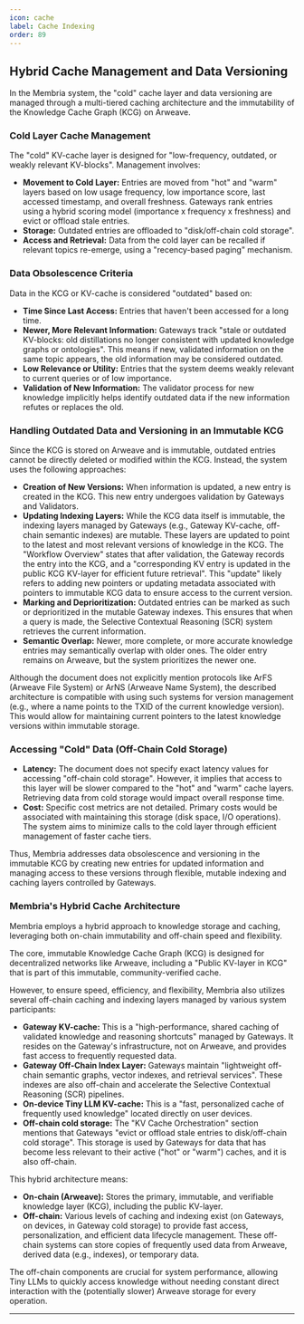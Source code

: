 ```yaml
---
icon: cache
label: Cache Indexing
order: 89
---
```


## Hybrid Cache Management and Data Versioning

In the Membria system, the "cold" cache layer and data versioning are managed through a multi-tiered caching architecture and the immutability of the Knowledge Cache Graph (KCG) on Arweave.

### Cold Layer Cache Management

The "cold" KV-cache layer is designed for "low-frequency, outdated, or weakly relevant KV-blocks". Management involves:

-   **Movement to Cold Layer:** Entries are moved from "hot" and "warm" layers based on low usage frequency, low importance score, last accessed timestamp, and overall freshness. Gateways rank entries using a hybrid scoring model (importance x frequency x freshness) and evict or offload stale entries.
-   **Storage:** Outdated entries are offloaded to "disk/off-chain cold storage".
-   **Access and Retrieval:** Data from the cold layer can be recalled if relevant topics re-emerge, using a "recency-based paging" mechanism.

### Data Obsolescence Criteria

Data in the KCG or KV-cache is considered "outdated" based on:

-   **Time Since Last Access:** Entries that haven't been accessed for a long time.
-   **Newer, More Relevant Information:** Gateways track "stale or outdated KV-blocks: old distillations no longer consistent with updated knowledge graphs or ontologies". This means if new, validated information on the same topic appears, the old information may be considered outdated.
-   **Low Relevance or Utility:** Entries that the system deems weakly relevant to current queries or of low importance.
-   **Validation of New Information:** The validator process for new knowledge implicitly helps identify outdated data if the new information refutes or replaces the old.

### Handling Outdated Data and Versioning in an Immutable KCG

Since the KCG is stored on Arweave and is immutable, outdated entries cannot be directly deleted or modified within the KCG. Instead, the system uses the following approaches:

-   **Creation of New Versions:** When information is updated, a new entry is created in the KCG. This new entry undergoes validation by Gateways and Validators.
-   **Updating Indexing Layers:** While the KCG data itself is immutable, the indexing layers managed by Gateways (e.g., Gateway KV-cache, off-chain semantic indexes) are mutable. These layers are updated to point to the latest and most relevant versions of knowledge in the KCG. The "Workflow Overview" states that after validation, the Gateway records the entry into the KCG, and a "corresponding KV entry is updated in the public KCG KV-layer for efficient future retrieval". This "update" likely refers to adding new pointers or updating metadata associated with pointers to immutable KCG data to ensure access to the current version.
-   **Marking and Deprioritization:** Outdated entries can be marked as such or deprioritized in the mutable Gateway indexes. This ensures that when a query is made, the Selective Contextual Reasoning (SCR) system retrieves the current information.
-   **Semantic Overlap:** Newer, more complete, or more accurate knowledge entries may semantically overlap with older ones. The older entry remains on Arweave, but the system prioritizes the newer one.

Although the document does not explicitly mention protocols like ArFS (Arweave File System) or ArNS (Arweave Name System), the described architecture is compatible with using such systems for version management (e.g., where a name points to the TXID of the current knowledge version). This would allow for maintaining current pointers to the latest knowledge versions within immutable storage.

### Accessing "Cold" Data (Off-Chain Cold Storage)

-   **Latency:** The document does not specify exact latency values for accessing "off-chain cold storage". However, it implies that access to this layer will be slower compared to the "hot" and "warm" cache layers. Retrieving data from cold storage would impact overall response time.
-   **Cost:** Specific cost metrics are not detailed. Primary costs would be associated with maintaining this storage (disk space, I/O operations). The system aims to minimize calls to the cold layer through efficient management of faster cache tiers.

Thus, Membria addresses data obsolescence and versioning in the immutable KCG by creating new entries for updated information and managing access to these versions through flexible, mutable indexing and caching layers controlled by Gateways.

### Membria's Hybrid Cache Architecture

Membria employs a hybrid approach to knowledge storage and caching, leveraging both on-chain immutability and off-chain speed and flexibility.

The core, immutable Knowledge Cache Graph (KCG) is designed for decentralized networks like Arweave, including a "Public KV-layer in KCG" that is part of this immutable, community-verified cache.

However, to ensure speed, efficiency, and flexibility, Membria also utilizes several off-chain caching and indexing layers managed by various system participants:

-   **Gateway KV-cache:** This is a "high-performance, shared caching of validated knowledge and reasoning shortcuts" managed by Gateways. It resides on the Gateway's infrastructure, not on Arweave, and provides fast access to frequently requested data.
-   **Gateway Off-Chain Index Layer:** Gateways maintain "lightweight off-chain semantic graphs, vector indexes, and retrieval services". These indexes are also off-chain and accelerate the Selective Contextual Reasoning (SCR) pipelines.
-   **On-device Tiny LLM KV-cache:** This is a "fast, personalized cache of frequently used knowledge" located directly on user devices.
-   **Off-chain cold storage:** The "KV Cache Orchestration" section mentions that Gateways "evict or offload stale entries to disk/off-chain cold storage". This storage is used by Gateways for data that has become less relevant to their active ("hot" or "warm") caches, and it is also off-chain.

This hybrid architecture means:

-   **On-chain (Arweave):** Stores the primary, immutable, and verifiable knowledge layer (KCG), including the public KV-layer.
-   **Off-chain:** Various levels of caching and indexing exist (on Gateways, on devices, in Gateway cold storage) to provide fast access, personalization, and efficient data lifecycle management. These off-chain systems can store copies of frequently used data from Arweave, derived data (e.g., indexes), or temporary data.

The off-chain components are crucial for system performance, allowing Tiny LLMs to quickly access knowledge without needing constant direct interaction with the (potentially slower) Arweave storage for every operation.

---
